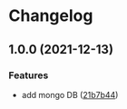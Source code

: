 # Changelog

## 1.0.0 (2021-12-13)


### Features

* add mongo DB ([21b7b44](https://www.github.com/OneUpEsports/oneupgaming-api/commit/21b7b44765473fcbbed8e88dd0bc6913e00e5777))

